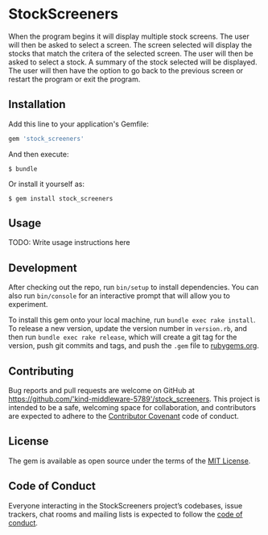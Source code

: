 # StockScreeners

When the program begins it will display multiple stock screens.  The user will then be asked to select a screen.  The screen selected will display the stocks that match the critera of the selected screen.  The user will then be asked to select a stock.  A summary of the stock selected will be displayed.  The user will then have the option to go back to the previous screen or restart the program or exit the program.

## Installation

Add this line to your application's Gemfile:

```ruby
gem 'stock_screeners'
```

And then execute:

    $ bundle

Or install it yourself as:

    $ gem install stock_screeners

## Usage

TODO: Write usage instructions here

## Development

After checking out the repo, run `bin/setup` to install dependencies. You can also run `bin/console` for an interactive prompt that will allow you to experiment.

To install this gem onto your local machine, run `bundle exec rake install`. To release a new version, update the version number in `version.rb`, and then run `bundle exec rake release`, which will create a git tag for the version, push git commits and tags, and push the `.gem` file to [rubygems.org](https://rubygems.org).

## Contributing

Bug reports and pull requests are welcome on GitHub at https://github.com/'kind-middleware-5789'/stock_screeners. This project is intended to be a safe, welcoming space for collaboration, and contributors are expected to adhere to the [Contributor Covenant](http://contributor-covenant.org) code of conduct.

## License

The gem is available as open source under the terms of the [MIT License](https://opensource.org/licenses/MIT).

## Code of Conduct

Everyone interacting in the StockScreeners project’s codebases, issue trackers, chat rooms and mailing lists is expected to follow the [code of conduct](https://github.com/'kind-middleware-5789'/stock_screeners/blob/master/CODE_OF_CONDUCT.md).
